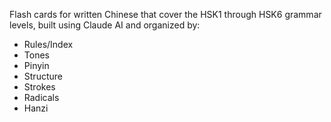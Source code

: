 Flash cards for written Chinese that cover the HSK1 through HSK6 grammar levels, built using Claude AI and organized by:
- Rules/Index
- Tones
- Pinyin
- Structure
- Strokes
- Radicals
- Hanzi
